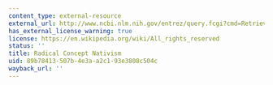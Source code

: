 ```yaml
---
content_type: external-resource
external_url: http://www.ncbi.nlm.nih.gov/entrez/query.fcgi?cmd=Retrieve&db=PubMed&dopt=Citation&list_uids=12208650
has_external_license_warning: true
license: https://en.wikipedia.org/wiki/All_rights_reserved
status: ''
title: Radical Concept Nativism
uid: 89b78413-507b-4e3a-a2c1-93e3808c504c
wayback_url: ''
---
```

